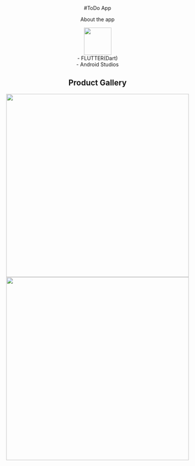 <div align="center">
  #ToDo App
<p>
About the app
</p>
  <img src="https://firebasestorage.googleapis.com/v0/b/todo-app-e107c.appspot.com/o/Img%201.svg?alt=media&token=050b665b-caed-4457-908a-8026a0477804" height="75"/>
  <br/>
  - FLUTTER(Dart)
  <br/>
  - Android Studios
 
## Product Gallery
   <img src="https://firebasestorage.googleapis.com/v0/b/todo-app-e107c.appspot.com/o/Screenshot_1664207741.png?alt=media&token=3691bc82-a964-4a13-b8f2-3483e3297a37" height="500" border="black" />
  <br/>
    <img src="https://firebasestorage.googleapis.com/v0/b/todo-app-e107c.appspot.com/o/Screenshot_1664114605.png?alt=media&token=bc6209f4-b6a9-4985-b146-4668ebb3ff4a" height="500"/>
    
</div>

